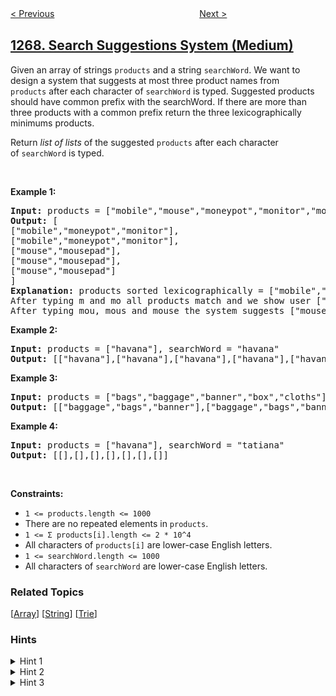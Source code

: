 <!--|This file generated by command(leetcode description); DO NOT EDIT.    |-->
<!--+----------------------------------------------------------------------+-->
<!--|@author    awesee <openset.wang@gmail.com>                           |-->
<!--|@link      https://github.com/awesee                                 |-->
<!--|@home      https://github.com/awesee/leetcode                        |-->
<!--+----------------------------------------------------------------------+-->

[< Previous](../count-servers-that-communicate "Count Servers that Communicate")
　　　　　　　　　　　　　　　　
[Next >](../number-of-ways-to-stay-in-the-same-place-after-some-steps "Number of Ways to Stay in the Same Place After Some Steps")

## [1268. Search Suggestions System (Medium)](https://leetcode.com/problems/search-suggestions-system "搜索推荐系统")

<p>Given an array of strings <code>products</code> and a string <code>searchWord</code>. We want to design a system that suggests at most three product names from <code>products</code>&nbsp;after each character of&nbsp;<code>searchWord</code> is typed. Suggested products should have common prefix with the searchWord. If there are&nbsp;more than three products with a common prefix&nbsp;return the three lexicographically minimums products.</p>

<p>Return <em>list of lists</em> of the suggested <code>products</code> after each character of&nbsp;<code>searchWord</code> is typed.&nbsp;</p>

<p>&nbsp;</p>
<p><strong>Example 1:</strong></p>

<pre>
<strong>Input:</strong> products = [&quot;mobile&quot;,&quot;mouse&quot;,&quot;moneypot&quot;,&quot;monitor&quot;,&quot;mousepad&quot;], searchWord = &quot;mouse&quot;
<strong>Output:</strong> [
[&quot;mobile&quot;,&quot;moneypot&quot;,&quot;monitor&quot;],
[&quot;mobile&quot;,&quot;moneypot&quot;,&quot;monitor&quot;],
[&quot;mouse&quot;,&quot;mousepad&quot;],
[&quot;mouse&quot;,&quot;mousepad&quot;],
[&quot;mouse&quot;,&quot;mousepad&quot;]
]
<strong>Explanation:</strong> products sorted lexicographically = [&quot;mobile&quot;,&quot;moneypot&quot;,&quot;monitor&quot;,&quot;mouse&quot;,&quot;mousepad&quot;]
After typing m and mo all products match and we show user [&quot;mobile&quot;,&quot;moneypot&quot;,&quot;monitor&quot;]
After typing mou, mous and mouse the system suggests [&quot;mouse&quot;,&quot;mousepad&quot;]
</pre>

<p><strong>Example 2:</strong></p>

<pre>
<strong>Input:</strong> products = [&quot;havana&quot;], searchWord = &quot;havana&quot;
<strong>Output:</strong> [[&quot;havana&quot;],[&quot;havana&quot;],[&quot;havana&quot;],[&quot;havana&quot;],[&quot;havana&quot;],[&quot;havana&quot;]]
</pre>

<p><strong>Example 3:</strong></p>

<pre>
<strong>Input:</strong> products = [&quot;bags&quot;,&quot;baggage&quot;,&quot;banner&quot;,&quot;box&quot;,&quot;cloths&quot;], searchWord = &quot;bags&quot;
<strong>Output:</strong> [[&quot;baggage&quot;,&quot;bags&quot;,&quot;banner&quot;],[&quot;baggage&quot;,&quot;bags&quot;,&quot;banner&quot;],[&quot;baggage&quot;,&quot;bags&quot;],[&quot;bags&quot;]]
</pre>

<p><strong>Example 4:</strong></p>

<pre>
<strong>Input:</strong> products = [&quot;havana&quot;], searchWord = &quot;tatiana&quot;
<strong>Output:</strong> [[],[],[],[],[],[],[]]
</pre>

<p>&nbsp;</p>
<p><strong>Constraints:</strong></p>

<ul>
	<li><code>1 &lt;= products.length &lt;= 1000</code></li>
	<li>There are no&nbsp;repeated elements in&nbsp;<code>products</code>.</li>
	<li><code>1 &lt;= &Sigma; products[i].length &lt;= 2 * 10^4</code></li>
	<li>All characters of <code>products[i]</code> are lower-case English letters.</li>
	<li><code>1 &lt;= searchWord.length &lt;= 1000</code></li>
	<li>All characters of <code>searchWord</code>&nbsp;are lower-case English letters.</li>
</ul>

### Related Topics
  [[Array](../../tag/array/README.md)]
  [[String](../../tag/string/README.md)]
  [[Trie](../../tag/trie/README.md)]

### Hints
<details>
<summary>Hint 1</summary>
Brute force is a good choice because length of the string is ≤ 1000.
</details>

<details>
<summary>Hint 2</summary>
Binary search the answer.
</details>

<details>
<summary>Hint 3</summary>
Use Trie data structure to store the best three matching. Traverse the Trie.
</details>
